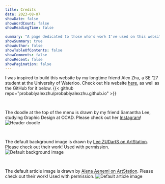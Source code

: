 ```yaml
---
title: Credits
date: 2023-08-07
showDate: false
showWordCount: false
showReadingTime: false

summary: "A page dedicated to those who's work I've used on this website."
showSummary: true
showAuthor: false
showTableOfContents: false
showComments: false
showRecent: false
showPagination: false
---
```


I was inspired to build this website by my longtime friend Alex Zhu, a SE '27 student at the University of Waterloo. Check out his website [here](https://probablyalexzhu.github.io/), as well as the GitHub for it below.
{{< github repo="probablyalexzhu/probablyalexzhu.github.io" >}}

<br />

The doodle at the top of the menu is drawn by my friend Samantha Lee, studying Graphic Design at OCAD. Please check out her [Instagram](https://www.instagram.com/mirikowo__/)!
![Header doodle](img/logocircle.png "Doodle by [Samantha Lee](https://www.instagram.com/mirikowo__/)")

<br />

The default background image is drawn by [Lee ZUDartS on ArtStation](https://www.artstation.com/lee_zudarts). Please check out their work! Used with permission.
![Default background image](img/homepagebg.png "Art by [Lee ZUDartS](https://www.artstation.com/lee_zudarts)")

<br />

The default article image is drawn by [Alena Aenemi on ArtStation](https://www.artstation.com/aenamiart). Please check out their work! Used with permission.
![Default article image](img/defaultcard.jpeg "Art by [Alena Aenemi](https://www.artstation.com/aenamiart)")